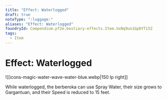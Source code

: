 ```yaml
---
title: "Effect: Waterlogged"
draft: true
noteType: ":luggage:"
aliases: "Effect: Waterlogged"
foundryId: Compendium.pf2e.bestiary-effects.Item.UxNq9uo1GpDYTi5Z
tags:
  - Item
---
```


# Effect: Waterlogged
![[icons-magic-water-wave-water-blue.webp|150 lp right]]

While waterlogged, the berberoka can use Spray Water, their size grows to Gargantuan, and their Speed is reduced to 15 feet.
